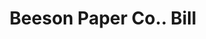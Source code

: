 ---
doi: 10.7916/D8698FPC
date_other: '1890'
date_other_textual: 1890-1899
form: printed ephemera
genre:
- Invoices
name:
- Beeson Paper Co.
object_in_context_url: https://biggert.cul.columbia.edu/items/view/ave_biggert_01464
subject_hierarchical_geographic:
- Pittsburgh, Pennsylvania, United States
subject_name:
- Beeson Paper Co.
title: Beeson Paper Co.. Bill
sort_title: Beeson Paper Co.. Bill
call_number: ave_biggert_01464
coordinates:
- 40.439722222222215,-79.97638888888889
pid: ave_biggert_01464
identifiers: ave_biggert_01464
thumbnail: https://derivativo-1.library.columbia.edu/iiif/2/ldpd:344039/full/!256,256/0/native.jpg
permalink: "/biggert/ave_biggert_01464/"
layout: iiif-image-page
---
